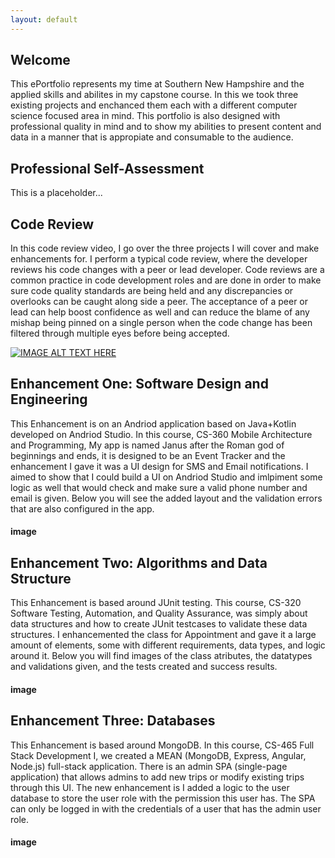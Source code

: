 ```yaml
---
layout: default
---
```


## Welcome

This ePortfolio represents my time at Southern New Hampshire and the applied skills and abilites in my capstone course. In this we took three existing projects and enchanced them each with a different computer science focused area in mind. This portfolio is also designed with professional quality in mind and to show my abilities to present content and data in a manner that is appropiate and consumable to the audience.                                                     

## Professional Self-Assessment

This is a placeholder...

## Code Review

In this code review video, I go over the three projects I will cover and make enhancements for. I perform a typical code review, where the developer reviews his code changes with a peer or lead developer. Code reviews are a common practice in code development roles and are done in order to make sure code quality standards are being held and any discrepancies or overlooks can be caught along side a peer. The acceptance of a peer or lead can help boost confidence as well and can reduce the blame of any mishap being pinned on a single person when the code change has been filtered through multiple eyes before being accepted.

[![IMAGE ALT TEXT HERE](https://img.youtube.com/vi/tRtmJMMTyjE/0.jpg)](https://www.youtube.com/watch?v=tRtmJMMTyjE)


## Enhancement One: Software Design and Engineering

This Enhancement is on an Andriod application based on Java+Kotlin developed on Andriod Studio. In this course, CS-360 Mobile Architecture and Programming, My app is named Janus after the Roman god of beginnings and ends, it is designed to be an Event Tracker and the enhancement I gave it was a UI design for SMS and Email notifications. I aimed to show that I could build a UI on Andriod Studio and imlpiment some logic as well that would check and make sure a valid phone number and email is given. Below you will see the added layout and the validation errors that are also configured in the app. 

#### image

## Enhancement Two: Algorithms and Data Structure

This Enhancement is based around JUnit testing. This course, CS-320 Software Testing, Automation, and Quality Assurance, was simply about data structures and how to create JUnit testcases to validate these data structures. I enhancemented the class for Appointment and gave it a large amount of elements, some with different requirements, data types, and logic around it. Below you will find images of the class atributes, the datatypes and validations given, and the tests created and success results.

#### image


## Enhancement Three: Databases

This Enhancement is based around MongoDB. In this course, CS-465 Full Stack Development I, we created a MEAN (MongoDB, Express, Angular, Node.js) full-stack application. There is an admin SPA (single-page application) that allows admins to add new trips or modify existing trips through this UI. The new enhancement is I added a logic to the user database to store the user role with the permission this user has. The SPA can only be logged in with the credentials of a user that has the admin user role. 

#### image

